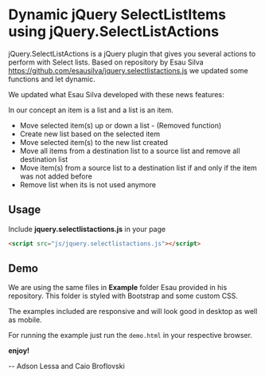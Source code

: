 # Dynamic jQuery SelectListItems using jQuery.SelectListActions

jQuery.SelectListActions is a jQuery plugin that gives you several actions to perform with Select lists.
Based on repository by Esau Silva https://github.com/esausilva/jquery.selectlistactions.js we updated some functions and let dynamic.

We updated what Esau Silva developed with these news features:

In our concept an item is a list and a list is an item.

* Move selected item(s) up or down a list - (Removed function)
* Create new list based on the selected item
* Move selected item(s) to the new list created
* Move all items from a destination list to a source list and remove all destination list
* Move item(s) from a source list to a destination list if and only if the item was not added before
* Remove list when its is not used anymore

## Usage

Include **jquery.selectlistactions.js** in your page

```html
<script src="js/jquery.selectlistactions.js"></script>
```

## Demo

We are using the same files in **Example** folder Esau provided in his repository. This folder is styled with Bootstrap and some custom CSS.

The examples included are responsive and will look good in desktop as well as mobile.

For running the example just run the ```demo.html``` in your respective browser.

<!-- Take a look at the [JSFiddle](http://jsfiddle.net/nzdak7aL/1/) for quick view -->

**enjoy!**

-- Adson Lessa and Caio Broflovski

